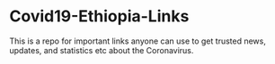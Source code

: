 # Covid19-Ethiopia-Links
This is a repo for important links anyone can use to get trusted news, updates, and statistics etc about the Coronavirus.
